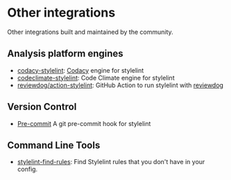 # Other integrations

Other integrations built and maintained by the community.

## Analysis platform engines

- [codacy-stylelint](https://github.com/codacy/codacy-stylelint): [Codacy](https://www.codacy.com/) engine for stylelint
- [codeclimate-stylelint](https://github.com/gilbarbara/codeclimate-stylelint): Code Climate engine for stylelint
- [reviewdog/action-stylelint](https://github.com/reviewdog/action-stylelint): GitHub Action to run stylelint with [reviewdog](https://github.com/reviewdog/reviewdog)

## Version Control

- [Pre-commit](https://github.com/awebdeveloper/pre-commit-stylelint) A git pre-commit hook for stylelint

## Command Line Tools

- [stylelint-find-rules](https://github.com/alexilyaev/stylelint-find-rules): Find Stylelint rules that you don't have in your config.
